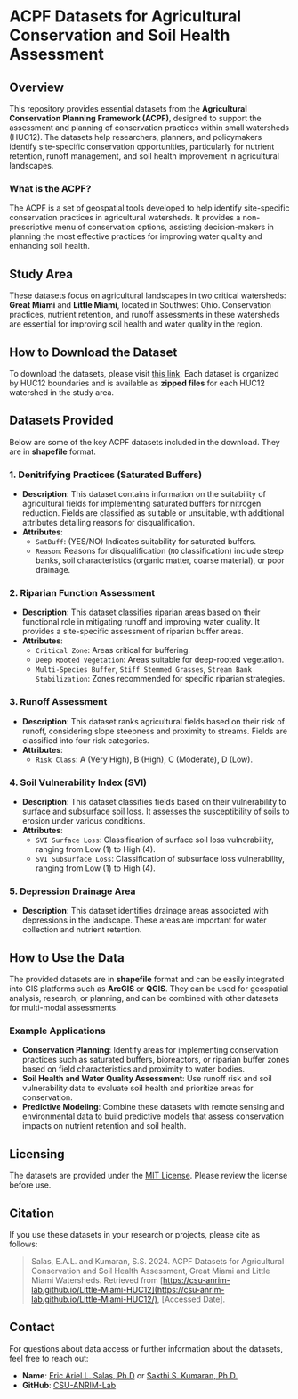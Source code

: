 # ACPF Datasets for Agricultural Conservation and Soil Health Assessment

## Overview

This repository provides essential datasets from the **Agricultural Conservation Planning Framework (ACPF)**, designed to support the assessment and planning of conservation practices within small watersheds (HUC12). The datasets help researchers, planners, and policymakers identify site-specific conservation opportunities, particularly for nutrient retention, runoff management, and soil health improvement in agricultural landscapes.

### What is the ACPF?

The ACPF is a set of geospatial tools developed to help identify site-specific conservation practices in agricultural watersheds. It provides a non-prescriptive menu of conservation options, assisting decision-makers in planning the most effective practices for improving water quality and enhancing soil health.

## Study Area

These datasets focus on agricultural landscapes in two critical watersheds: **Great Miami** and **Little Miami**, located in Southwest Ohio. Conservation practices, nutrient retention, and runoff assessments in these watersheds are essential for improving soil health and water quality in the region.

## How to Download the Dataset

To download the datasets, please visit [this link](https://csu-anrim-lab.github.io/Little-Miami-HUC12/). Each dataset is organized by HUC12 boundaries and is available as **zipped files** for each HUC12 watershed in the study area.

## Datasets Provided

Below are some of the key ACPF datasets included in the download.  They are in **shapefile** format.

### 1. Denitrifying Practices (Saturated Buffers)

- **Description**: This dataset contains information on the suitability of agricultural fields for implementing saturated buffers for nitrogen reduction. Fields are classified as suitable or unsuitable, with additional attributes detailing reasons for disqualification.
- **Attributes**:
  - `SatBuff`: (YES/NO) Indicates suitability for saturated buffers.
  - `Reason`: Reasons for disqualification (`NO` classification) include steep banks, soil characteristics (organic matter, coarse material), or poor drainage.

### 2. Riparian Function Assessment

- **Description**: This dataset classifies riparian areas based on their functional role in mitigating runoff and improving water quality. It provides a site-specific assessment of riparian buffer areas.
- **Attributes**:
  - `Critical Zone`: Areas critical for buffering.
  - `Deep Rooted Vegetation`: Areas suitable for deep-rooted vegetation.
  - `Multi-Species Buffer`, `Stiff Stemmed Grasses`, `Stream Bank Stabilization`: Zones recommended for specific riparian strategies.

### 3. Runoff Assessment

- **Description**: This dataset ranks agricultural fields based on their risk of runoff, considering slope steepness and proximity to streams. Fields are classified into four risk categories.
- **Attributes**:
  - `Risk Class`: A (Very High), B (High), C (Moderate), D (Low).

### 4. Soil Vulnerability Index (SVI)

- **Description**: This dataset classifies fields based on their vulnerability to surface and subsurface soil loss. It assesses the susceptibility of soils to erosion under various conditions.
- **Attributes**:
  - `SVI Surface Loss`: Classification of surface soil loss vulnerability, ranging from Low (1) to High (4).
  - `SVI Subsurface Loss`: Classification of subsurface loss vulnerability, ranging from Low (1) to High (4).

### 5. Depression Drainage Area

- **Description**: This dataset identifies drainage areas associated with depressions in the landscape. These areas are important for water collection and nutrient retention.

## How to Use the Data

The provided datasets are in **shapefile** format and can be easily integrated into GIS platforms such as **ArcGIS** or **QGIS**. They can be used for geospatial analysis, research, or planning, and can be combined with other datasets for multi-modal assessments.

### Example Applications

- **Conservation Planning**: Identify areas for implementing conservation practices such as saturated buffers, bioreactors, or riparian buffer zones based on field characteristics and proximity to water bodies.
- **Soil Health and Water Quality Assessment**: Use runoff risk and soil vulnerability data to evaluate soil health and prioritize areas for conservation.
- **Predictive Modeling**: Combine these datasets with remote sensing and environmental data to build predictive models that assess conservation impacts on nutrient retention and soil health.

## Licensing

The datasets are provided under the [MIT License](https://github.com/git/git-scm.com/blob/main/MIT-LICENSE.txt). Please review the license before use.

## Citation

If you use these datasets in your research or projects, please cite as follows:

> Salas, E.A.L. and Kumaran, S.S. 2024. ACPF Datasets for Agricultural Conservation and Soil Health Assessment, Great Miami and Little Miami Watersheds. Retrieved from [https://csu-anrim-lab.github.io/Little-Miami-HUC12](https://csu-anrim-lab.github.io/Little-Miami-HUC12/), [Accessed Date].

## Contact

For questions about data access or further information about the datasets, feel free to reach out:

- **Name**: [Eric Ariel L. Salas, Ph.D](mailto:esalas@centralstate.edu?subject=[GitHub]%20ACPF%20Dataset) or [Sakthi S. Kumaran, Ph.D.](mailto:ssubburayalu@centralstate.edu?subject=[GitHub]%20ACPF%20Dataset)
- **GitHub**: [CSU-ANRIM-Lab](https://github.com/CSU-ANRIM-Lab)
